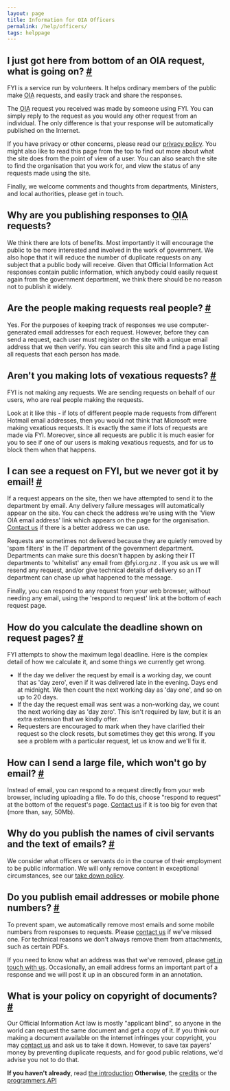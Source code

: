```yaml
---
layout: page
title: Information for OIA Officers
permalink: /help/officers/
tags: helppage
---
```


## <a name="officers"/> <a name="top" />I just got here from bottom of an OIA request, what is going on? [#](#top)

FYI is a service run by volunteers. It helps ordinary members of the public make <acronym title="Official Information Act">OIA</acronym> requests, and easily track and share the responses.

The <acronym title="Official Information Act">OIA</acronym> request you received was made by someone using FYI. You can simply reply to the request as you would any other request from an individual. The only difference is that your response will be automatically published on the Internet.

If you have privacy or other concerns, please read our [privacy policy](/help/privacy). You might also like to read this page from the top to find out more about what the site does from the point of view of a user. You can also search the site to find the organisation that you work for, and view the status of any requests made using the site.

Finally, we welcome comments and thoughts from departments, Ministers, and local authorities, please get in touch.

## <a name="responses" />Why are you publishing responses to <acronym title="Official Information Act">OIA</acronym> requests?

We think there are lots of benefits. Most importantly it will encourage the public to be more interested and involved in the work of government. We also hope that it will reduce the number of duplicate requests on any subject that a public body will receive. Given that Official Information Act responses contain public information, which anybody could easily request again from the government department, we think there should be no reason not to publish it widely.

## <a name="realpeople" />Are the people making requests real people? [#](#realpeople)

Yes. For the purposes of keeping track of responses we use computer-generated email addresses for each request. However, before they can send a request, each user must register on the site with a unique email address that we then verify. You can search this site and find a page listing all requests that each person has made.

## <a name="vexatious" />Aren't you making lots of vexatious requests? [#](#vexatious)

FYI is not making any requests. We are sending requests on behalf of our users, who are real people making the requests.

Look at it like this - if lots of different people made requests from different Hotmail email addresses, then you would not think that Microsoft were making vexatious requests. It is exactly the same if lots of requests are made via FYI. Moreover, since all requests are public it is much easier for you to see if one of our users is making vexatious requests, and for us to block them when that happens.

## <a name="spam_problems" />I can see a request on FYI, but we never got it by email! [#](#spam_problems)

If a request appears on the site, then we have attempted to send it to the department by email. Any delivery failure messages will automatically appear on the site. You can check the address we're using with the 'View OIA email address' link which appears on the page for the organisation. [Contact us](http://fyi.org.nz/help/contact) if there is a better address we can use.

Requests are sometimes not delivered because they are quietly removed by 'spam filters' in the IT department of the government department. Departments can make sure this doesn't happen by asking their IT departments to 'whitelist' any email from @fyi.org.nz . If you ask us we will resend any request, and/or give technical details of delivery so an IT department can chase up what happened to the message.

Finally, you can respond to any request from your web browser, without needing any email, using the 'respond to request' link at the bottom of each request page.

## <a name="days" />How do you calculate the deadline shown on request pages? [#](#days)

FYI attempts to show the maximum legal deadline. Here is the complex detail of how we calculate it, and some things we currently get wrong.

*   If the day we deliver the request by email is a working day, we count that as 'day zero', even if it was delivered late in the evening. Days end at midnight. We then count the next working day as 'day one', and so on up to 20 days.
*   If the day the request email was sent was a non-working day, we count the next working day as 'day zero'. This isn't required by law, but it is an extra extension that we kindly offer.
*   Requesters are encouraged to mark when they have clarified their request so the clock resets, but sometimes they get this wrong. If you see a problem with a particular request, let us know and we'll fix it.

## <a name="large_file" />How can I send a large file, which won't go by email? [#](#large_file)

Instead of email, you can respond to a request directly from your web browser, including uploading a file. To do this, choose "respond to request" at the bottom of the request's page. [Contact us](https://fyi.org.nz/help/contact) if it is too big for even that (more than, say, 50Mb).

## <a name="names" />Why do you publish the names of civil servants and the text of emails? [#](#names)

We consider what officers or servants do in the course of their employment to be public information. We will only remove content in exceptional circumstances, see our [take down policy](/help/privacy#takedown).

## <a name="mobiles" />Do you publish email addresses or mobile phone numbers? [#](#mobiles)

To prevent spam, we automatically remove most emails and some mobile numbers from responses to requests. Please [contact us](https://fyi.org.nz/help/contact) if we've missed one. For technical reasons we don't always remove them from attachments, such as certain PDFs.

If you need to know what an address was that we've removed, please [get in touch with us](https://fyi.org.nz/help/contact). Occasionally, an email address forms an important part of a response and we will post it up in an obscured form in an annotation.

## <a name="copyright" /><a name="commercial" />What is your policy on copyright of documents? [#](#copyright)

Our Official Information Act law is mostly "applicant blind", so anyone in the world can request the same document and get a copy of it. If you think our making a document available on the internet infringes your copyright, you may [contact us](https://fyi.org.nz/help/contact) and ask us to take it down. However, to save tax payers' money by preventing duplicate requests, and for good public relations, we'd advise you not to do that.

**If you haven't already**, read [the introduction](/help/about)
**Otherwise**, the [credits](/help/credits) or the [programmers API](/help/api)
